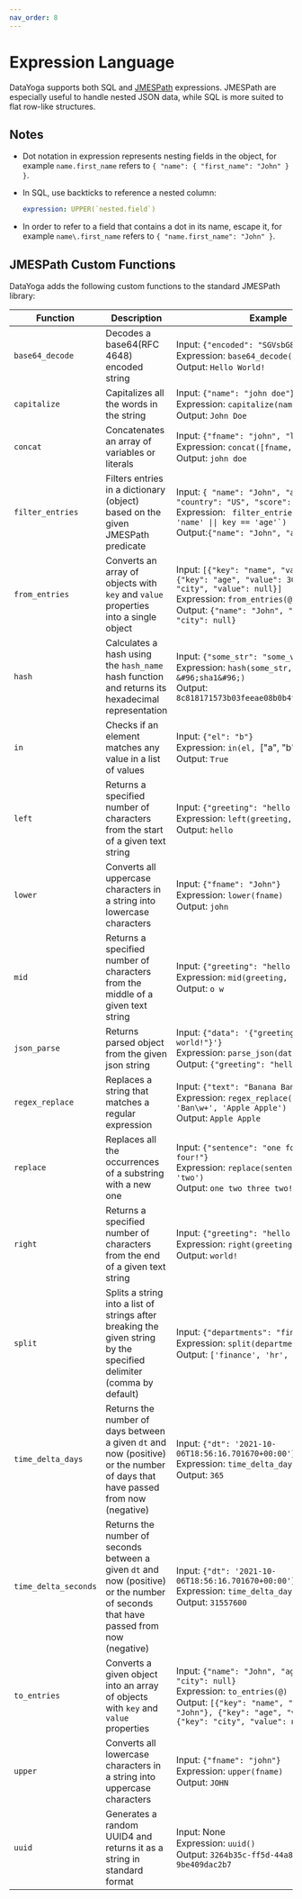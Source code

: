 ```yaml
---
nav_order: 8
---
```


# Expression Language

DataYoga supports both SQL and [JMESPath](https://jmespath.org/) expressions. JMESPath are especially useful to handle nested JSON data, while SQL is more suited to flat row-like structures.

## Notes

- Dot notation in expression represents nesting fields in the object, for example `name.first_name` refers to `{ "name": { "first_name": "John" } }`.
- In SQL, use backticks to reference a nested column:

  ```yaml
  expression: UPPER(`nested.field`)
  ```

- In order to refer to a field that contains a dot in its name, escape it, for example `name\.first_name` refers to `{ "name.first_name": "John" }`.

## JMESPath Custom Functions

DataYoga adds the following custom functions to the standard JMESPath library:

| Function             | Description                                                                                                                         | Example                                                                                                                                                                                                  | Comments                                                                                                                                                         |
| -------------------- | ----------------------------------------------------------------------------------------------------------------------------------- | -------------------------------------------------------------------------------------------------------------------------------------------------------------------------------------------------------- | ---------------------------------------------------------------------------------------------------------------------------------------------------------------- |
| `base64_decode`      | Decodes a base64(RFC 4648) encoded string                                                                                           | Input: `{"encoded": "SGVsbG8gV29ybGQh"}` <br /> Expression: `base64_decode(encoded)` <br /> Output: `Hello World!`                                                                                       |                                                                                                                                                                  |
| `capitalize`         | Capitalizes all the words in the string                                                                                             | Input: `{"name": "john doe"}` <br /> Expression: `capitalize(name)` <br /> Output: `John Doe`                                                                                                            |                                                                                                                                                                  |
| `concat`             | Concatenates an array of variables or literals                                                                                      | Input: `{"fname": "john", "lname": "doe"}` <br /> Expression: `concat([fname, ' ' ,lname])` <br /> Output: `john doe`                                                                                    | This is equivalent to the more verbose built-in expression: `' '.join([fname,lname])`                                                                            |
| `filter_entries`     | Filters entries in a dictionary (object) based on the given JMESPath predicate                                                      | Input: `{ "name": "John", "age": 30, "country": "US", "score": 15}` <br /> Expression: `` filter_entries(@, `key == 'name' \|\| key == 'age'`)``<br /> Output:`{"name": "John", "age": 30 }`             |                                                                                                                                                                  |
| `from_entries`       | Converts an array of objects with `key` and `value` properties into a single object                                                 | Input: `[{"key": "name", "value": "John"}, {"key": "age", "value": 30}, {"key": "city", "value": null}]` <br /> Expression: `from_entries(@)` <br /> Output: `{"name": "John", "age": 30, "city": null}` |                                                                                                                                                                  |
| `hash`               | Calculates a hash using the `hash_name` hash function and returns its hexadecimal representation                                    | Input: `{"some_str": "some_value"}` <br /> Expression: `hash(some_str, &#96;sha1&#96;)` <br /> Output: `8c818171573b03feeae08b0b4ffeb6999e3afc05`                                                        | Supported algorithms: sha1 (default), sha256, md5, sha384, sha3_384, blake2b, sha512, sha3_224, sha224, sha3_256, sha3_512, blake2s                              |
| `in`                 | Checks if an element matches any value in a list of values                                                                          | Input: `{"el": "b"}` <br /> Expression: `in(el, `["a", "b", "c"]`)` <br /> Output: `True`                                                                                                                |                                                                                                                                                                  |
| `left`               | Returns a specified number of characters from the start of a given text string                                                      | Input: `{"greeting": "hello world!"}` <br /> Expression: `left(greeting, `5`)` <br /> Output: `hello`                                                                                                    |                                                                                                                                                                  |
| `lower`              | Converts all uppercase characters in a string into lowercase characters                                                             | Input: `{"fname": "John"}` <br /> Expression: `lower(fname)` <br /> Output: `john`                                                                                                                       |                                                                                                                                                                  |
| `mid`                | Returns a specified number of characters from the middle of a given text string                                                     | Input: `{"greeting": "hello world!"}` <br /> Expression: `mid(greeting, `4`, `3`)` <br /> Output: `o w`                                                                                                  |                                                                                                                                                                  |
| `json_parse`         | Returns parsed object from the given json string                                                                                    | Input: `{"data": '{"greeting": "hello world!"}'}` <br /> Expression: `parse_json(data)` <br /> Output: `{"greeting": "hello world!"}`                                                                    |                                                                                                                                                                  |
| `regex_replace`      | Replaces a string that matches a regular expression                                                                                 | Input: `{"text": "Banana Bannnana"}` <br /> Expression: `regex_replace(text, 'Ban\w+', 'Apple Apple')` <br /> Output: `Apple Apple`                                                                      |                                                                                                                                                                  |
| `replace`            | Replaces all the occurrences of a substring with a new one                                                                          | Input: `{"sentence": "one four three four!"}` <br /> Expression: `replace(sentence, 'four', 'two')` <br /> Output: `one two three two!`                                                                  |                                                                                                                                                                  |
| `right`              | Returns a specified number of characters from the end of a given text string                                                        | Input: `{"greeting": "hello world!"}` <br /> Expression: `right(greeting, `6`)` <br /> Output: `world!`                                                                                                  |                                                                                                                                                                  |
| `split`              | Splits a string into a list of strings after breaking the given string by the specified delimiter (comma by default)                | Input: `{"departments": "finance,hr,r&d"}` <br /> Expression: `split(departments)` <br /> Output: `['finance', 'hr', 'r&d']`                                                                             | Default delimiter is comma - a different delimiter can be passed to the function as the second argument, for example: `split(departments, ';')`                  |
| `time_delta_days`    | Returns the number of days between a given `dt` and now (positive) or the number of days that have passed from now (negative)       | Input: `{"dt": '2021-10-06T18:56:16.701670+00:00'}` <br /> Expression: `time_delta_days(dt)` <br /> Output: `365`                                                                                        | If `dt` is a string, ISO datetime (2011-11-04T00:05:23+04:00, for example) is assumed. If `dt` is a number, Unix timestamp (1320365123, for example) is assumed. |
| `time_delta_seconds` | Returns the number of seconds between a given `dt` and now (positive) or the number of seconds that have passed from now (negative) | Input: `{"dt": '2021-10-06T18:56:16.701670+00:00'}` <br /> Expression: `time_delta_days(dt)` <br /> Output: `31557600`                                                                                   | If `dt` is a string, ISO datetime (2011-11-04T00:05:23+04:00, for example) is assumed. If `dt` is a number, Unix timestamp (1320365123, for example) is assumed. |
| `to_entries`         | Converts a given object into an array of objects with `key` and `value` properties                                                  | Input: `{"name": "John", "age": 30, "city": null}` <br /> Expression: `to_entries(@)` <br /> Output: `[{"key": "name", "value": "John"}, {"key": "age", "value": 30}, {"key": "city", "value": null}]`   |                                                                                                                                                                  |
| `upper`              | Converts all lowercase characters in a string into uppercase characters                                                             | Input: `{"fname": "john"}` <br /> Expression: `upper(fname)` <br /> Output: `JOHN`                                                                                                                       |                                                                                                                                                                  |
| `uuid`               | Generates a random UUID4 and returns it as a string in standard format                                                              | Input: None <br /> Expression: `uuid()` <br /> Output: `3264b35c-ff5d-44a8-8bc7-9be409dac2b7`                                                                                                            |                                                                                                                                                                  |
